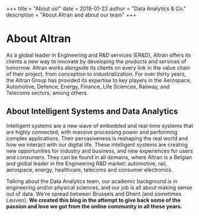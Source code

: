 +++
title = "About us!"
date = 2018-01-22
author = "Data Analytics & Co."
description = "About Altran and about our team"
+++

# About Altran
As a global leader in Engineering and R&D services (ER&D), Altran offers its clients a new way to innovate by developing the products and services of tomorrow. Altran works alongside its clients on every link in the value chain of their project, from conception to industrialization. For over thirty years, the Altran Group has provided its expertise to key players in the Aerospace, Automotive, Defence, Energy, Finance, Life Sciences, Railway, and Telecoms sectors, among others.

## About Intelligent Systems and Data Analytics
Intelligent systems are a new wave of embedded and real-time systems that are highly connected, with massive processing power and performing complex applications. Their pervasiveness is reshaping the real world and how we interact with our digital life. These intelligent systems are creating new opportunities for industry and business, and new experiences for users and consumers. They can be found in all domains, where Altran is a Belgian and global leader in the Engineering R&D market: automotive, rail, aerospace, energy, healthcare, telecoms and consumer electronics.

Talking about the Data Analytics team, our academic background is in engineering and/or physical sciences, and our job is all about making sense out of data. We're spread between Brussels and Ghent (and sometimes Leuven). **We created this blog in the attempt to give back some of the passion and love we got from the online community in all these years.**